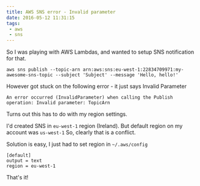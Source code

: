 ```yaml
---
title: AWS SNS error - Invalid parameter
date: 2016-05-12 11:31:15
tags: 
 - aws
 - sns
---
```


So I was playing with AWS Lambdas, and wanted to setup SNS notification for that.

```
aws sns publish --topic-arn arn:aws:sns:eu-west-1:22834709971:my-awesome-sns-topic --subject 'Subject' --message 'Hello, hello!'
```

<!-- more -->

However got stuck on the following error - it just says Invalid Parameter

```
An error occurred (InvalidParameter) when calling the Publish operation: Invalid parameter: TopicArn
```

Turns out this has to do with my region settings.

I'd created SNS in `eu-west-1` region (Ireland). But default region on my account was `us-west-1`
So, clearly that is a conflict.

Solution is easy, I just had to set region in `~/.aws/config`

```
[default]
output = text
region = eu-west-1
```

That's it!

